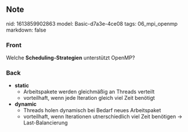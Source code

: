 ## Note
nid: 1613859902863
model: Basic-d7a3e-4ce08
tags: 06_mpi_openmp
markdown: false

### Front
Welche <b>Scheduling-Strategien</b> unterstützt OpenMP?

### Back
<div>
<div><ul>
<li><strong>static</strong>
<ul>
<li>Arbeitspakete werden gleichmäßig an Threads verteilt</li>
<li>vorteilhaft, wenn jede Iteration gleich viel Zeit benötigt</li>
</ul>
</li>
<li><strong>dynamic</strong>
<ul>
<li>Threads holen dynamisch bei Bedarf neues Arbeitspaket</li>
<li>vorteilhaft, wenn Iterationen utnerschiedlich viel Zeit benötigen → Last-Balancierung</li>
</ul>
</li>
</ul>
</div></div>
